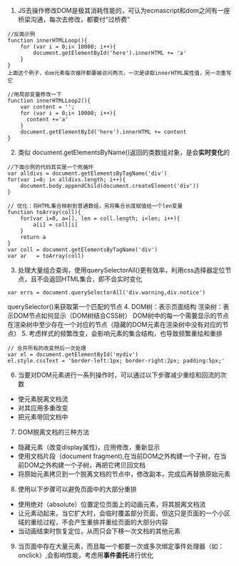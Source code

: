 1. JS去操作修改DOM是极其消耗性能的，可认为ecmascript和dom之间有一座桥梁沟通，每次去修改，都要付“过桥费”
````
//反面示例
function innerHTMLLoop(){
    for (var i = 0;i< 10000; i++){
        document.getElementById('here').innerHTML += 'a'
    }
}
上面这个例子，dom元素每次循环都要被访问两次，一次是读取innerHTML属性值，另一次重写它

//用局部变量修改一下
function innerHTMLLoop2(){
    var content = '';
    for (var i = 0;i< 10000; i++){
      content +='a'
    }
    document.getElementById('here').innerHTML += content
}
````
2. 类似 document.getElementsByName()返回的类数组对象，是会**实时变化**的
````
//下面示例的代码其实是一个死循环
var alldivs = document.getElementsByTagName('div')
for(var i=0; i< alldivs.length; i++){
    document.body.appendChild(document.createElement('div'))
}

// 优化：将HTML集合映射到普通数组，另将集合长度赋值给一个len变量
function toArray(coll){
    for(var i=0, a=[], len = coll.length; i<len; i++){
        a[i] = coll[i]
    }
    return a
}
var coll = document.getElementsByTagName('div')
var ar   = toArray(coll)
````
3. 处理大量组合查询，使用querySelectorAll()更有效率，利用css选择器定位节点，且不会返回HTML集合，即不会实时变化
````
var errs = document.querySelectorAll('div.warning,div.notice')
````
querySelector()来获取第一个匹配的节点
4. DOM树：表示页面结构  渲染树：表示DOM节点如何显示（DOM树结合CSS树）
DOM树中的每一个需要显示的节点在渲染树中至少存在一个对应的节点（隐藏的DOM元素在渲染树中没有对应的节点）
5. 考虑样式的频繁改变，会影响元素的集合结构，也导致频繁重绘和重排
````
// 合并所有的改变然后一次处理
var el = document.getElementById('mydiv')
el.style.cssText = 'border-left:1px; border-right:2px; padding:5px;'
````
6. 当要对DOM元素进行一系列操作时，可以通过以下步骤减少重绘和回流的次数
* 使元素脱离文档流
* 对其应用多重改变
* 把元素带回文档中
7. DOM脱离文档的三种方法
* 隐藏元素（改变display属性)，应用修改，重新显示
* 使用文档片段（document fragment),在当前DOM之外构建一个子树，在当前DOM之外构建一个子树，再把它拷贝回文档
* 将原始元素拷贝到一个脱离文档的节点中，修改副本，完成后再替换原始元素
8. 使用以下步骤可以避免页面中的大部分重排
* 使用绝对（absolute）位置定位页面上的动画元素，将其脱离文档流
* 让元素动起来，当它扩大时，会临时覆盖部分页面，但这只是页面的一个小区域的重绘过程，不会产生重排并重绘页面的大部分内容
* 当动画结束时恢复定位，从而只会下移一次文档的其他元素
9. 当页面中存在大量元素，而且每一个都要一次或多次绑定事件处理器（如：onclick）,会影响性能，考虑用**事件委托**进行优化